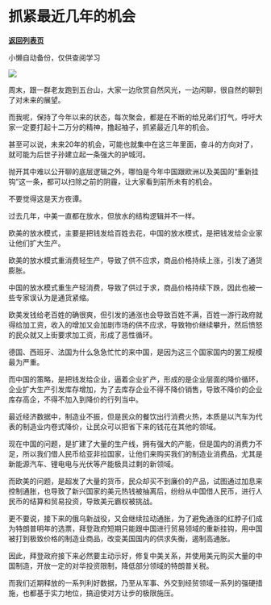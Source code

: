 # 抓紧最近几年的机会

[**返回列表页**](/gzh/政事堂2019)

小懒自动备份，仅供查阅学习

![](https://mmbiz.qpic.cn/mmbiz_jpg/rxhS23yu8cNTsXQJYHQT5JlWMrfrhsrBcG30SxI44EUG6HwDQiaIlgZIhOrfibkd8xe1fcU5917drpee20AqbCQQ/640?wx_fmt=jpeg)

周末，跟一群老友跑到五台山，大家一边欣赏自然风光，一边闲聊，很自然的聊到了对未来的展望。

而我呢，保持了今年以来的状态，每次聚会，都是在不断的给兄弟们打气，呼吁大家一定要打起十二万分的精神，撸起袖子，抓紧最近几年的机会。‍‍

甚至可以说，未来20年的机会，可能也就集中在这三年里面，奋斗的方向对了，就可能为后世子孙建立起一条强大的护城河。‍‍

抛开其中难以公开聊的底层逻辑之外，哪怕是今年中国跟欧洲以及美国的“重新挂钩”这一条，都可以扫除之前的阴霾，让大家看到前所未有的机会。‍‍‍‍‍‍‍‍‍‍‍‍‍‍‍‍‍‍‍‍‍‍‍‍‍‍‍‍‍

不要觉得这是天方夜谭。

过去几年，中美一直都在放水，但放水的结构逻辑并不一样。‍‍‍‍‍‍‍‍‍‍‍‍‍‍‍‍‍

欧美的放水模式，主要是把钱发给百姓去花，中国的放水模式，是把钱发给企业家让他们扩大生产。

欧美的放水模式重消费轻生产，导致了供不应求，商品价格持续上涨，引发了通货膨胀。

中国的放水模式重生产轻消费，导致了供过于求，商品价格持续下跌，因此也被一些专家误认为是通货紧缩。

欧美发钱给老百姓的确很爽，但引发的通涨也会导致百姓不满，百姓一游行政府就得给加工资，收入的增加又会加剧市场的供不应求，导致物价继续攀升，然后愤怒的民众就又上街要求加工资，形成了恶性循环。‍‍

德国、西班牙、法国为什么急急忙忙的来中国，是因为这三个国家国内的罢工规模最为严重。

而中国的策略，是把钱发给企业，逼着企业扩产，形成的是企业层面的降价循环，企业扩大生产引发库存增加，为了去库存企业不得不降价销售，导致不降价的企业库存高企，不得不加入到降价的行列当中。

最近经济数据中，制造业不振，但是民众的餐饮出行消费火热，本质是以汽车为代表的制造业内卷式降价，让民众可以把省下来的钱花在其他的领域。

现在中国的问题，是扩建了大量的生产线，拥有强大的产能，但是国内的消费力不足，所以我们借人民币给亚非拉国家，让他们来购买我们的制造业消费品，尤其是新能源汽车、锂电电与光伏等产能极具过剩的新领域。‍‍‍‍‍‍‍

而欧美的问题，是超发了大量的货币，民众却买不到廉价的产品，试图通过加息来控制通胀，也导致了新兴国家的美元热钱被抽离后，纷纷从中国借人民币，进行人民币的结算和贸易投资，导致美元霸权被挑战。‍‍‍

更不要说，接下来的俄乌新战役，又会继续拉动通胀，为了避免通涨的红脖子们成为特朗普明年的选票，拜登政府短期只能跟中国进行贸易领域的重新挂钩，用中国被打到极致价格的制造业商品，改变美国国内的供求失衡，遏制高通胀。

因此，拜登政府接下来必然要主动示好，修复中美关系，并使用美元购买大量的中国制造，开放一定的对华投资限制，降低部分领域的特朗普关税。‍‍‍‍‍‍‍‍‍

而我们近期释放的一系列利好数据，乃至从军事、外交到经贸领域一系列的强硬措施，也都基于实力地位，搞迫使对方让步的极限施压。

